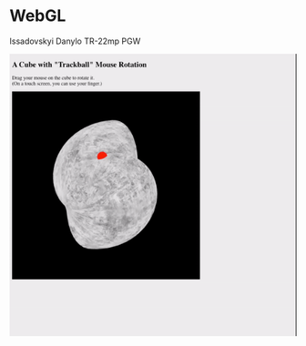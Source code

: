 # WebGL

Issadovskyi Danylo TR-22mp PGW

![image](https://github.com/danilissadovski/WebGL/blob/PGW/trackBall.gif)
